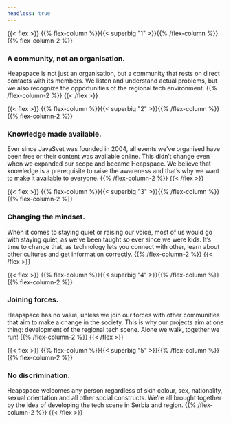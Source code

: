 ```yaml
---
headless: true
---
```


{{< flex >}}
{{% flex-column %}}{{< superbig "1" >}}{{% /flex-column %}}
{{% flex-column-2 %}}
### A community, not an organisation.

Heapspace is not just an organisation, but a community that rests on direct contacts with its members. We listen and understand actual problems, but we also recognize the opportunities of the regional tech environment.
{{% /flex-column-2 %}}
{{< /flex >}}


{{< flex >}}
{{% flex-column %}}{{< superbig "2" >}}{{% /flex-column %}}
{{% flex-column-2 %}}
### Knowledge made available.

Ever since JavaSvet was founded in 2004, all events we’ve organised have been free or their content was available online. This didn’t change even when we expanded our scope and became Heapspace. We believe that knowledge is a prerequisite to raise the awareness and that’s why we want to make it available to everyone.
{{% /flex-column-2 %}}
{{< /flex >}}


{{< flex >}}
{{% flex-column %}}{{< superbig "3" >}}{{% /flex-column %}}
{{% flex-column-2 %}}
### Changing the mindset.

When it comes to staying quiet or raising our voice, most of us would go with staying quiet, as we’ve been taught so ever since we were kids. It’s time to change that, as technology lets you connect with other, learn about other cultures and get information correctly.
{{% /flex-column-2 %}}
{{< /flex >}}


{{< flex >}}
{{% flex-column %}}{{< superbig "4" >}}{{% /flex-column %}}
{{% flex-column-2 %}}
### Joining forces.

Heapspace has no value, unless we join our forces with other communities that aim to make a change in the society. This is why our projects aim at one thing: development of the regional tech scene. Alone we walk, together we run!
{{% /flex-column-2 %}}
{{< /flex >}}


{{< flex >}}
{{% flex-column %}}{{< superbig "5" >}}{{% /flex-column %}}
{{% flex-column-2 %}}
### No discrimination.

Heapspace welcomes any person regardless of skin colour, sex, nationality, sexual orientation and all other social constructs. We’re all brought together by the idea of developing the tech scene in Serbia and region.
{{% /flex-column-2 %}}
{{< /flex >}}
